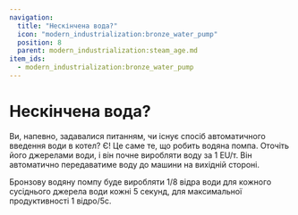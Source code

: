 ```yaml
---
navigation:
  title: "Нескінчена вода?"
  icon: "modern_industrialization:bronze_water_pump"
  position: 8
  parent: modern_industrialization:steam_age.md
item_ids:
  - modern_industrialization:bronze_water_pump
---
```


# Нескінчена вода?

Ви, напевно, задавалися питанням, чи існує спосіб автоматичного введення води в котел? Є! Це саме те, що робить водяна помпа. Оточіть його джерелами води, і він почне виробляти воду за 1 EU/т.
Він автоматично передаватиме воду до машини на вихідній стороні.

Бронзову водяну помпу буде виробляти 1/8 відра води для кожного сусіднього джерела води кожні 5 секунд, для максимальної продуктивності 1 відро/5с.

<Recipe id="modern_industrialization:steam_age/bronze/water_pump_asbl" />


